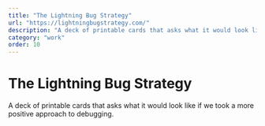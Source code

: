 ```yaml
---
title: "The Lightning Bug Strategy"
url: "https://lightningbugstrategy.com/"
description: "A deck of printable cards that asks what it would look like if we took a more positive approach to debugging."
category: "work"
order: 10
---
```


# The Lightning Bug Strategy

A deck of printable cards that asks what it would look like if we took a more positive approach to debugging.
